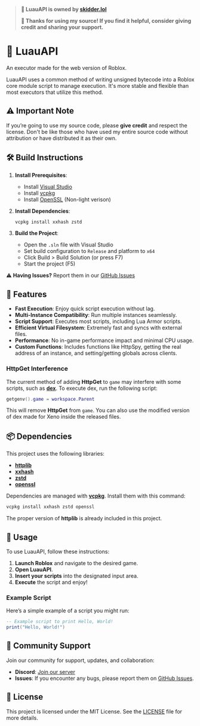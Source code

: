 > **🌿 LuauAPI is owned by [skidder.lol](https://discord.gg/eknR2BNPdT)**
> 
> **🙏 Thanks for using my source! If you find it helpful, consider giving credit and sharing your support.**

# 🌿 LuauAPI
An executor made for the web version of Roblox.

LuauAPI uses a common method of writing unsigned bytecode into a Roblox core module script to manage execution. It's more stable and flexible than most executors that utilize this method.

## ⚠️ Important Note
If you’re going to use my source code, please **give credit** and respect the license. Don't be like those who have used my entire source code without attribution or have distributed it as their own.

## 🛠️ Build Instructions
1. **Install Prerequisites**:
   - Install [Visual Studio](https://visualstudio.microsoft.com/)
   - Install [vcpkg](https://github.com/microsoft/vcpkg)
   - Install [OpenSSL](https://slproweb.com/download/Win64OpenSSL-3_4_0.exe) (Non-light verison)

2. **Install Dependencies**:
   ```sh
   vcpkg install xxhash zstd
   ```

3. **Build the Project**:
   - Open the `.sln` file with Visual Studio
   - Set build configuration to `Release` and platform to `x64`
   - Click Build > Build Solution (or press F7)
   - Start the project (F5)

⚠️ **Having Issues?** Report them in our [GitHub Issues](https://github.com/LuauDev/LuauAPI/issues)

## 🌟 Features
- **Fast Execution**: Enjoy quick script execution without lag.
- **Multi-Instance Compatibility**: Run multiple instances seamlessly.
- **Script Support**: Executes most scripts, including Lua Armor scripts.
- **Efficient Virtual Filesystem**: Extremely fast and syncs with external files.
- **Performance**: No in-game performance impact and minimal CPU usage.
- **Custom Functions**: Includes functions like HttpSpy, getting the real address of an instance, and setting/getting globals across clients.

### HttpGet Interference
The current method of adding **HttpGet** to `game` may interfere with some scripts, such as [**dex**](https://raw.githubusercontent.com/infyiff/backup/main/dex.lua). To execute dex, run the following script:

```lua
getgenv().game = workspace.Parent
```

This will remove **HttpGet** from `game`. You can also use the modified version of dex made for Xeno inside the released files.

## 📦 Dependencies
This project uses the following libraries:

- [**httplib**](https://github.com/yhirose/cpp-httplib)
- [**xxhash**](https://github.com/Cyan4973/xxHash)
- [**zstd**](https://github.com/facebook/zstd)
- [**openssl**](https://github.com/openssl/openssl)

Dependencies are managed with [**vcpkg**](https://github.com/microsoft/vcpkg). Install them with this command:

```sh
vcpkg install xxhash zstd openssl
```

The proper version of **httplib** is already included in this project.

## 📖 Usage
To use LuauAPI, follow these instructions:

1. **Launch Roblox** and navigate to the desired game.
2. **Open LuauAPI**.
3. **Insert your scripts** into the designated input area.
4. **Execute** the script and enjoy!

### Example Script
Here’s a simple example of a script you might run:

```lua
-- Example script to print Hello, World!
print("Hello, World!")
```

## 🤝 Community Support
Join our community for support, updates, and collaboration:

- **Discord**: [Join our server](https://discord.gg/e8r2mWRA)
- **Issues**: If you encounter any bugs, please report them on [GitHub Issues](https://github.com/LuauAPI/LuauAPI/issues).

## 📜 License
This project is licensed under the MIT License. See the [LICENSE](LICENSE) file for more details.
